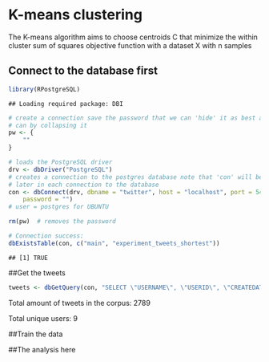 # K-means clustering







The K-means algorithm aims to choose centroids C that minimize the within cluster sum of squares objective function with a dataset X with n samples

## Connect to the database first



```r
library(RPostgreSQL)
```

```
## Loading required package: DBI
```

```r
# create a connection save the password that we can 'hide' it as best as we
# can by collapsing it
pw <- {
    ""
}

# loads the PostgreSQL driver
drv <- dbDriver("PostgreSQL")
# creates a connection to the postgres database note that 'con' will be used
# later in each connection to the database
con <- dbConnect(drv, dbname = "twitter", host = "localhost", port = 5432, user = "postgres", 
    password = "")
# user = postgres for UBUNTU

rm(pw)  # removes the password

# Connection success:
dbExistsTable(con, c("main", "experiment_tweets_shortest"))
```

```
## [1] TRUE
```

##Get the tweets

```r
tweets <- dbGetQuery(con, "SELECT \"USERNAME\", \"USERID\", \"CREATEDAT\", \"GEO_ENABLED\", \"LATITUDE\", \"LONGITUDE\", \"LOCATION\", \"TIMEZONE\" from main.experiment_tweets_shortest where \"RETWEET\" = 0 and \"USERNAME\" in ('Londs_','AbeaChou','shift_comma3','HorizonCDT','ttenraBsucraMaD','maknaewon','oliviagarrett25','yallsop','Blackdolphin5','aaleyiahpoisson')")
```

Total amount of tweets in the corpus: 2789

Total unique users: 9
  
##Train the data

##The analysis here



